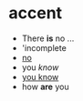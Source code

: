 # accent

- There **is** no ...
- 'incomplete
- <u>no</u>
- you *know*
- <u>you know</u>
- how **are** you